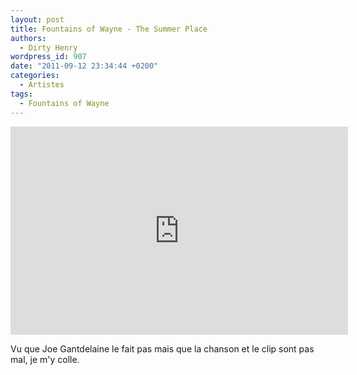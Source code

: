 ```yaml
---
layout: post
title: Fountains of Wayne - The Summer Place
authors:
  - Dirty Henry
wordpress_id: 907
date: "2011-09-12 23:34:44 +0200"
categories:
  - Artistes
tags:
  - Fountains of Wayne
---
```


<iframe width="540" height="333" src="http://www.youtube.com/embed/PJ8tuVQKeto" frameborder="0" allowfullscreen></iframe>

Vu que Joe Gantdelaine le fait pas mais que la chanson et le clip sont pas mal,
je m'y colle.
